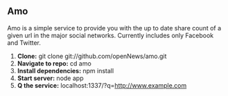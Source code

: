 ## Amo ##

Amo is a simple service to provide you with the up to date share count of a given url in the major social networks. Currently includes only Facebook and Twitter.

 1. **Clone:** git clone git://github.com/openNews/amo.git
 2. **Navigate to repo:** cd amo
 3. **Install dependencies:** npm install
 4. **Start server:** node app
 5. **Q the service:** localhost:1337/?q=http://www.example.com